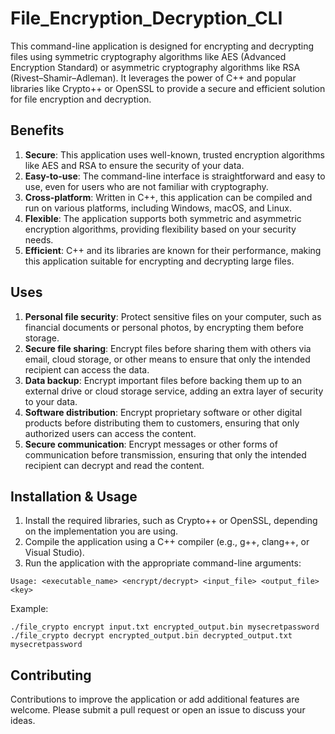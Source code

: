 # File_Encryption_Decryption_CLI

This command-line application is designed for encrypting and decrypting files using symmetric cryptography algorithms like AES (Advanced Encryption Standard) or asymmetric cryptography algorithms like RSA (Rivest–Shamir–Adleman). It leverages the power of C++ and popular libraries like Crypto++ or OpenSSL to provide a secure and efficient solution for file encryption and decryption.

## Benefits

1. **Secure**: This application uses well-known, trusted encryption algorithms like AES and RSA to ensure the security of your data.
2. **Easy-to-use**: The command-line interface is straightforward and easy to use, even for users who are not familiar with cryptography.
3. **Cross-platform**: Written in C++, this application can be compiled and run on various platforms, including Windows, macOS, and Linux.
4. **Flexible**: The application supports both symmetric and asymmetric encryption algorithms, providing flexibility based on your security needs.
5. **Efficient**: C++ and its libraries are known for their performance, making this application suitable for encrypting and decrypting large files.

## Uses

1. **Personal file security**: Protect sensitive files on your computer, such as financial documents or personal photos, by encrypting them before storage.
2. **Secure file sharing**: Encrypt files before sharing them with others via email, cloud storage, or other means to ensure that only the intended recipient can access the data.
3. **Data backup**: Encrypt important files before backing them up to an external drive or cloud storage service, adding an extra layer of security to your data.
4. **Software distribution**: Encrypt proprietary software or other digital products before distributing them to customers, ensuring that only authorized users can access the content.
5. **Secure communication**: Encrypt messages or other forms of communication before transmission, ensuring that only the intended recipient can decrypt and read the content.

## Installation & Usage

1. Install the required libraries, such as Crypto++ or OpenSSL, depending on the implementation you are using.
2. Compile the application using a C++ compiler (e.g., g++, clang++, or Visual Studio).
3. Run the application with the appropriate command-line arguments:

```
Usage: <executable_name> <encrypt/decrypt> <input_file> <output_file> <key>
```

Example:

```
./file_crypto encrypt input.txt encrypted_output.bin mysecretpassword
./file_crypto decrypt encrypted_output.bin decrypted_output.txt mysecretpassword
```

## Contributing

Contributions to improve the application or add additional features are welcome. Please submit a pull request or open an issue to discuss your ideas.
